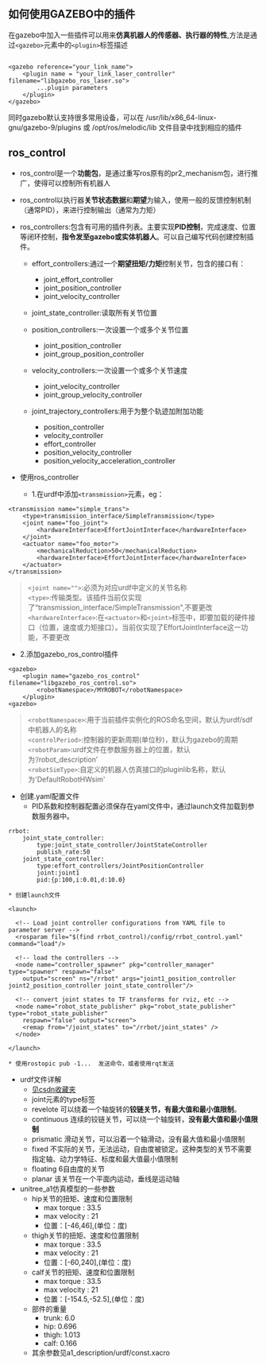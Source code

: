 ## 如何使用GAZEBO中的插件
  在gazebo中加入一些插件可以用来**仿真机器人的传感器、执行器的特性**,方法是通过```<gazebo>```元素中的```<plugin>```标签描述
```	

<gazebo reference="your_link_name">
	<plugin name = "your_link_laser_controller" filename="libgazebo_ros_laser.so">
		...plugin parameters
	</plugin>
</gazebo>
```
   同时gazebo默认支持很多常用设备，可以在 /usr/lib/x86_64-linux-gnu/gazebo-9/plugins 或 /opt/ros/melodic/lib 文件目录中找到相应的插件
## ros_control
* ros_control是一个**功能包**，是通过重写ros原有的pr2_mechanism包，进行推广，使得可以控制所有机器人
* ros_control以执行器**关节状态数据**和**期望**为输入，使用一般的反馈控制机制（通常PID），来进行控制输出（通常为力矩）
* ros_controllers:包含有可用的插件列表。主要实现**PID控制**，完成速度、位置等闭环控制，**指令发至gazebo或实体机器人**。可以自己编写代码创建控制插件。
	* effort_controllers:通过一个**期望扭矩/力矩**控制关节，包含的接口有：
		* joint_effort_controller
		* joint_position_controller
		* joint_velocity_controller

	* joint_state_controller:读取所有关节位置
	* position_controllers:一次设置一个或多个关节位置
		* joint_position_controller
		* joint_group_position_controller

	* velocity_controllers:一次设置一个或多个关节速度
		* joint_velocity_controller
		* joint_group_velocity_controller

	* joint_trajectory_controllers:用于为整个轨迹加附加功能
		* position_controller
		* velocity_controller
		* effort_controller
		* position_velocity_controller
		* position_velocity_acceleration_controller

* 使用ros_controller
	* 1.在urdf中添加```<transmission>```元素，eg：
```
<transmission name="simple_trans">
	<type>transmission_interface/SimpleTransmission</type>
	<joint name="foo_joint">
		<hardwareInterface>EffortJointInterface</hardwareInterface>
	</joint>
	<actuator name="foo_motor">
		<mechanicalReduction>50</mechanicalReduction>
		<hardwareInterface>EffortJointInterface</hardwareInterface>
	</actuator>
</transmission>
```
> ```<joint name="">```:必须为对应urdf中定义的关节名称   
>```<type>```:传输类型。该插件当前仅实现了“transmission_interface/SimpleTransmission",不要更改  
>```<hardwareInterface>```:在```<actuator>```和```<joint>```标签中，即要加载的硬件接口（位置，速度或力矩接口）。当前仅实现了EffortJointInterface这一功能，不要更改
	
* 2.添加gazebo_ros_control插件 

```
<gazebo>
	<plugin name="gazebo_ros_control" filename="libgazebo_ros_control.so">
		<robotNamespace>/MYROBOT</robotNamespace>
	</plugin>
<gazebo>
```

> ```<robotNamespace>```:用于当前插件实例化的ROS命名空间，默认为urdf/sdf中机器人的名称  
>```<controlPeriod>```:控制器的更新周期(单位秒)，默认为gazebo的周期  
> ```<robotParam>```:urdf文件在参数服务器上的位置，默认为‘/robot_description’  
>```<robotSimType>```:自定义的机器人仿真接口的pluginlib名称，默认为'DefaultRobotHWsim'  
	
* 创建.yaml配置文件
	* PID系数和控制器配置必须保存在yaml文件中，通过launch文件加载到参数服务器中。
	
```
rrbot:
	joint_state_controller:
		type:joint_state_controller/JointStateController
		publish_rate:50
	joint_state_controller:
		type:effort_controllers/JointPositionController
		joint:joint1
		pid:{p:100,i:0.01,d:10.0}
```

	* 创建launch文件
	
```
<launch>

  <!-- Load joint controller configurations from YAML file to parameter server -->
  <rosparam file="$(find rrbot_control)/config/rrbot_control.yaml" command="load"/>

  <!-- load the controllers -->
  <node name="controller_spawner" pkg="controller_manager" type="spawner" respawn="false"
    output="screen" ns="/rrbot" args="joint1_position_controller joint2_position_controller joint_state_controller"/>

  <!-- convert joint states to TF transforms for rviz, etc -->
  <node name="robot_state_publisher" pkg="robot_state_publisher" type="robot_state_publisher"
    respawn="false" output="screen">
    <remap from="/joint_states" to="/rrbot/joint_states" />
  </node>

</launch>

```

	* 使用rostopic pub -1...  发送命令，或者使用rqt发送
* urdf文件详解
	* [见csdn收藏夹](https://blog.csdn.net/qq_16775293/article/details/88379988)
	* joint元素的type标签
	* revelote  可以绕着一个轴旋转的**铰链关节，有最大值和最小值限制**。
	* continuous 连续的铰链关节，可以绕一个轴旋转，**没有最大值和最小值限制**
	* prismatic 滑动关节，可以沿着一个轴滑动，没有最大值和最小值限制
	* fixed 不实际的关节，无法运动，自由度被锁定。这种类型的关节不需要指定轴、动力学特征、标度和最大值最小值限制
	* floating 6自由度的关节
	* planar 该关节在一个平面内运动，垂线是运动轴
* unitree_a1仿真模型的一些参数
	* hip关节的扭矩、速度和位置限制
		* max torque : 33.5
		* max velocity : 21
		* 位置：[-46,46],(单位：度)
	* thigh关节的扭矩、速度和位置限制
		* max torque : 33.5
		* max velocity : 21
		* 位置：[-60,240],(单位：度)
	* calf关节的扭矩、速度和位置限制
		* max torque : 33.5
		* max velocity : 21
		* 位置：[-154.5,-52.5],(单位：度)
	* 部件的重量
		* trunk: 6.0
		* hip: 0.696
		* thigh: 1.013
		* calf: 0.166
	* 其余参数见a1_description/urdf/const.xacro
